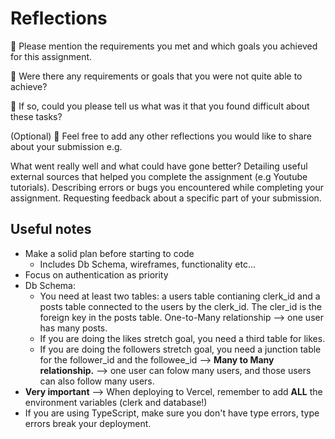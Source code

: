 # Reflections

🎯 Please mention the requirements you met and which goals you achieved for this assignment.

🎯 Were there any requirements or goals that you were not quite able to achieve?

🎯 If so, could you please tell us what was it that you found difficult about these tasks?

(Optional)
🏹 Feel free to add any other reflections you would like to share about your submission e.g.

What went really well and what could have gone better?
Detailing useful external sources that helped you complete the assignment (e.g Youtube tutorials).
Describing errors or bugs you encountered while completing your assignment.
Requesting feedback about a specific part of your submission.

## Useful notes

- Make a solid plan before starting to code
  - Includes Db Schema, wireframes, functionality etc...
- Focus on authentication as priority
- Db Schema:
  - You need at least two tables: a users table contianing clerk_id and a posts table connected to the users by the clerk_id. The cler_id is the foreign key in the posts table. One-to-Many relationship --> one user has many posts.
  - If you are doing the likes stretch goal, you need a third table for likes.
  - If you are doing the followers stretch goal, you need a junction table for the follower_id and the followee_id --> **Many to Many relationship.** --> one user can folow many users, and those users can also follow many users.
- **Very important** --> When deploying to Vercel, remember to add **ALL** the environment variables (clerk and database!)
- If you are using TypeScript, make sure you don't have type errors, type errors break your deployment.
